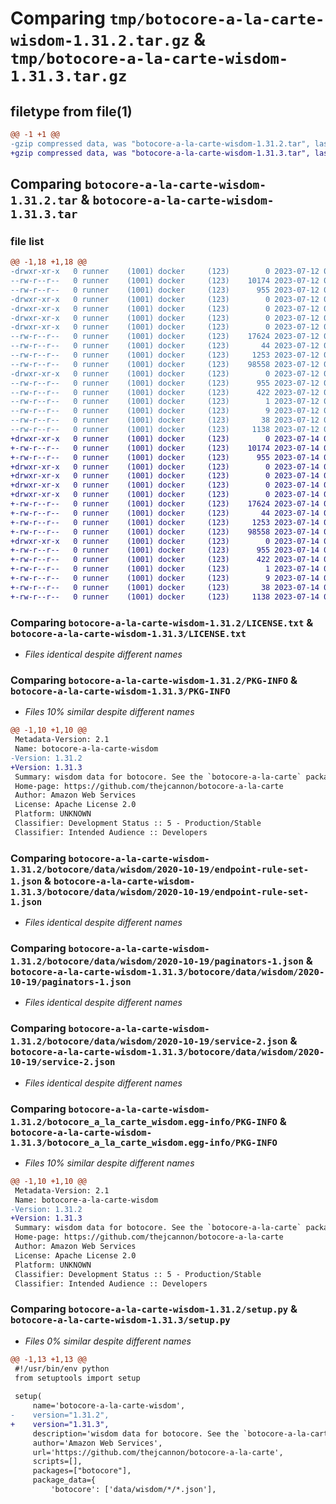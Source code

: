 # Comparing `tmp/botocore-a-la-carte-wisdom-1.31.2.tar.gz` & `tmp/botocore-a-la-carte-wisdom-1.31.3.tar.gz`

## filetype from file(1)

```diff
@@ -1 +1 @@
-gzip compressed data, was "botocore-a-la-carte-wisdom-1.31.2.tar", last modified: Wed Jul 12 01:45:02 2023, max compression
+gzip compressed data, was "botocore-a-la-carte-wisdom-1.31.3.tar", last modified: Fri Jul 14 01:46:45 2023, max compression
```

## Comparing `botocore-a-la-carte-wisdom-1.31.2.tar` & `botocore-a-la-carte-wisdom-1.31.3.tar`

### file list

```diff
@@ -1,18 +1,18 @@
-drwxr-xr-x   0 runner    (1001) docker     (123)        0 2023-07-12 01:45:02.863527 botocore-a-la-carte-wisdom-1.31.2/
--rw-r--r--   0 runner    (1001) docker     (123)    10174 2023-07-12 01:45:02.000000 botocore-a-la-carte-wisdom-1.31.2/LICENSE.txt
--rw-r--r--   0 runner    (1001) docker     (123)      955 2023-07-12 01:45:02.863527 botocore-a-la-carte-wisdom-1.31.2/PKG-INFO
-drwxr-xr-x   0 runner    (1001) docker     (123)        0 2023-07-12 01:45:02.863527 botocore-a-la-carte-wisdom-1.31.2/botocore/
-drwxr-xr-x   0 runner    (1001) docker     (123)        0 2023-07-12 01:45:02.863527 botocore-a-la-carte-wisdom-1.31.2/botocore/data/
-drwxr-xr-x   0 runner    (1001) docker     (123)        0 2023-07-12 01:45:02.863527 botocore-a-la-carte-wisdom-1.31.2/botocore/data/wisdom/
-drwxr-xr-x   0 runner    (1001) docker     (123)        0 2023-07-12 01:45:02.863527 botocore-a-la-carte-wisdom-1.31.2/botocore/data/wisdom/2020-10-19/
--rw-r--r--   0 runner    (1001) docker     (123)    17624 2023-07-12 01:44:12.000000 botocore-a-la-carte-wisdom-1.31.2/botocore/data/wisdom/2020-10-19/endpoint-rule-set-1.json
--rw-r--r--   0 runner    (1001) docker     (123)       44 2023-07-12 01:44:12.000000 botocore-a-la-carte-wisdom-1.31.2/botocore/data/wisdom/2020-10-19/examples-1.json
--rw-r--r--   0 runner    (1001) docker     (123)     1253 2023-07-12 01:44:12.000000 botocore-a-la-carte-wisdom-1.31.2/botocore/data/wisdom/2020-10-19/paginators-1.json
--rw-r--r--   0 runner    (1001) docker     (123)    98558 2023-07-12 01:44:12.000000 botocore-a-la-carte-wisdom-1.31.2/botocore/data/wisdom/2020-10-19/service-2.json
-drwxr-xr-x   0 runner    (1001) docker     (123)        0 2023-07-12 01:45:02.863527 botocore-a-la-carte-wisdom-1.31.2/botocore_a_la_carte_wisdom.egg-info/
--rw-r--r--   0 runner    (1001) docker     (123)      955 2023-07-12 01:45:02.000000 botocore-a-la-carte-wisdom-1.31.2/botocore_a_la_carte_wisdom.egg-info/PKG-INFO
--rw-r--r--   0 runner    (1001) docker     (123)      422 2023-07-12 01:45:02.000000 botocore-a-la-carte-wisdom-1.31.2/botocore_a_la_carte_wisdom.egg-info/SOURCES.txt
--rw-r--r--   0 runner    (1001) docker     (123)        1 2023-07-12 01:45:02.000000 botocore-a-la-carte-wisdom-1.31.2/botocore_a_la_carte_wisdom.egg-info/dependency_links.txt
--rw-r--r--   0 runner    (1001) docker     (123)        9 2023-07-12 01:45:02.000000 botocore-a-la-carte-wisdom-1.31.2/botocore_a_la_carte_wisdom.egg-info/top_level.txt
--rw-r--r--   0 runner    (1001) docker     (123)       38 2023-07-12 01:45:02.863527 botocore-a-la-carte-wisdom-1.31.2/setup.cfg
--rw-r--r--   0 runner    (1001) docker     (123)     1138 2023-07-12 01:45:02.000000 botocore-a-la-carte-wisdom-1.31.2/setup.py
+drwxr-xr-x   0 runner    (1001) docker     (123)        0 2023-07-14 01:46:45.515029 botocore-a-la-carte-wisdom-1.31.3/
+-rw-r--r--   0 runner    (1001) docker     (123)    10174 2023-07-14 01:46:45.000000 botocore-a-la-carte-wisdom-1.31.3/LICENSE.txt
+-rw-r--r--   0 runner    (1001) docker     (123)      955 2023-07-14 01:46:45.515029 botocore-a-la-carte-wisdom-1.31.3/PKG-INFO
+drwxr-xr-x   0 runner    (1001) docker     (123)        0 2023-07-14 01:46:45.515029 botocore-a-la-carte-wisdom-1.31.3/botocore/
+drwxr-xr-x   0 runner    (1001) docker     (123)        0 2023-07-14 01:46:45.515029 botocore-a-la-carte-wisdom-1.31.3/botocore/data/
+drwxr-xr-x   0 runner    (1001) docker     (123)        0 2023-07-14 01:46:45.515029 botocore-a-la-carte-wisdom-1.31.3/botocore/data/wisdom/
+drwxr-xr-x   0 runner    (1001) docker     (123)        0 2023-07-14 01:46:45.515029 botocore-a-la-carte-wisdom-1.31.3/botocore/data/wisdom/2020-10-19/
+-rw-r--r--   0 runner    (1001) docker     (123)    17624 2023-07-14 01:45:45.000000 botocore-a-la-carte-wisdom-1.31.3/botocore/data/wisdom/2020-10-19/endpoint-rule-set-1.json
+-rw-r--r--   0 runner    (1001) docker     (123)       44 2023-07-14 01:45:45.000000 botocore-a-la-carte-wisdom-1.31.3/botocore/data/wisdom/2020-10-19/examples-1.json
+-rw-r--r--   0 runner    (1001) docker     (123)     1253 2023-07-14 01:45:45.000000 botocore-a-la-carte-wisdom-1.31.3/botocore/data/wisdom/2020-10-19/paginators-1.json
+-rw-r--r--   0 runner    (1001) docker     (123)    98558 2023-07-14 01:45:45.000000 botocore-a-la-carte-wisdom-1.31.3/botocore/data/wisdom/2020-10-19/service-2.json
+drwxr-xr-x   0 runner    (1001) docker     (123)        0 2023-07-14 01:46:45.515029 botocore-a-la-carte-wisdom-1.31.3/botocore_a_la_carte_wisdom.egg-info/
+-rw-r--r--   0 runner    (1001) docker     (123)      955 2023-07-14 01:46:45.000000 botocore-a-la-carte-wisdom-1.31.3/botocore_a_la_carte_wisdom.egg-info/PKG-INFO
+-rw-r--r--   0 runner    (1001) docker     (123)      422 2023-07-14 01:46:45.000000 botocore-a-la-carte-wisdom-1.31.3/botocore_a_la_carte_wisdom.egg-info/SOURCES.txt
+-rw-r--r--   0 runner    (1001) docker     (123)        1 2023-07-14 01:46:45.000000 botocore-a-la-carte-wisdom-1.31.3/botocore_a_la_carte_wisdom.egg-info/dependency_links.txt
+-rw-r--r--   0 runner    (1001) docker     (123)        9 2023-07-14 01:46:45.000000 botocore-a-la-carte-wisdom-1.31.3/botocore_a_la_carte_wisdom.egg-info/top_level.txt
+-rw-r--r--   0 runner    (1001) docker     (123)       38 2023-07-14 01:46:45.515029 botocore-a-la-carte-wisdom-1.31.3/setup.cfg
+-rw-r--r--   0 runner    (1001) docker     (123)     1138 2023-07-14 01:46:45.000000 botocore-a-la-carte-wisdom-1.31.3/setup.py
```

### Comparing `botocore-a-la-carte-wisdom-1.31.2/LICENSE.txt` & `botocore-a-la-carte-wisdom-1.31.3/LICENSE.txt`

 * *Files identical despite different names*

### Comparing `botocore-a-la-carte-wisdom-1.31.2/PKG-INFO` & `botocore-a-la-carte-wisdom-1.31.3/PKG-INFO`

 * *Files 10% similar despite different names*

```diff
@@ -1,10 +1,10 @@
 Metadata-Version: 2.1
 Name: botocore-a-la-carte-wisdom
-Version: 1.31.2
+Version: 1.31.3
 Summary: wisdom data for botocore. See the `botocore-a-la-carte` package for more info.
 Home-page: https://github.com/thejcannon/botocore-a-la-carte
 Author: Amazon Web Services
 License: Apache License 2.0
 Platform: UNKNOWN
 Classifier: Development Status :: 5 - Production/Stable
 Classifier: Intended Audience :: Developers
```

### Comparing `botocore-a-la-carte-wisdom-1.31.2/botocore/data/wisdom/2020-10-19/endpoint-rule-set-1.json` & `botocore-a-la-carte-wisdom-1.31.3/botocore/data/wisdom/2020-10-19/endpoint-rule-set-1.json`

 * *Files identical despite different names*

### Comparing `botocore-a-la-carte-wisdom-1.31.2/botocore/data/wisdom/2020-10-19/paginators-1.json` & `botocore-a-la-carte-wisdom-1.31.3/botocore/data/wisdom/2020-10-19/paginators-1.json`

 * *Files identical despite different names*

### Comparing `botocore-a-la-carte-wisdom-1.31.2/botocore/data/wisdom/2020-10-19/service-2.json` & `botocore-a-la-carte-wisdom-1.31.3/botocore/data/wisdom/2020-10-19/service-2.json`

 * *Files identical despite different names*

### Comparing `botocore-a-la-carte-wisdom-1.31.2/botocore_a_la_carte_wisdom.egg-info/PKG-INFO` & `botocore-a-la-carte-wisdom-1.31.3/botocore_a_la_carte_wisdom.egg-info/PKG-INFO`

 * *Files 10% similar despite different names*

```diff
@@ -1,10 +1,10 @@
 Metadata-Version: 2.1
 Name: botocore-a-la-carte-wisdom
-Version: 1.31.2
+Version: 1.31.3
 Summary: wisdom data for botocore. See the `botocore-a-la-carte` package for more info.
 Home-page: https://github.com/thejcannon/botocore-a-la-carte
 Author: Amazon Web Services
 License: Apache License 2.0
 Platform: UNKNOWN
 Classifier: Development Status :: 5 - Production/Stable
 Classifier: Intended Audience :: Developers
```

### Comparing `botocore-a-la-carte-wisdom-1.31.2/setup.py` & `botocore-a-la-carte-wisdom-1.31.3/setup.py`

 * *Files 0% similar despite different names*

```diff
@@ -1,13 +1,13 @@
 #!/usr/bin/env python
 from setuptools import setup
 
 setup(
     name='botocore-a-la-carte-wisdom',
-    version="1.31.2",
+    version="1.31.3",
     description='wisdom data for botocore. See the `botocore-a-la-carte` package for more info.',
     author='Amazon Web Services',
     url='https://github.com/thejcannon/botocore-a-la-carte',
     scripts=[],
     packages=["botocore"],
     package_data={
         'botocore': ['data/wisdom/*/*.json'],
```

